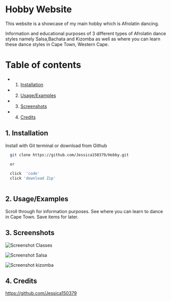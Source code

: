 <!-- vscode-markdown-toc -->

<!-- vscode-markdown-toc-config
	numbering=true
	autoSave=true
	/vscode-markdown-toc-config -->
<!-- /vscode-markdown-toc -->
# Hobby Website

This website is a showcase of my main hobby which is Afrolatin dancing.

Information and educational purposes of 3 different types of Afrolatin dance styles namely Salsa,Bachata and Kizomba as well as where you can learn these dance styles in Cape Town, Western Cape.

# Table of contents
* 1. [Installation](#Installation)
* 2. [Usage/Examples](#UsageExamples)
* 3. [Screenshots](#Screenshots)
* 4. [Credits](#Credits)




##  1. <a name='Installation'></a>Installation

Install with Git terminal or download from Github

```bash
  git clone https://github.com/Jessica150379/Hobby.git

  or 
  
  click  'code'
  click 'download Zip'
 


```
    
##  2. <a name='UsageExamples'></a>Usage/Examples

Scroll through for information purposes. See where you can learn to dance in Cape Town.
Save items for later.





##  3. <a name='Screenshots'></a>Screenshots

![Screenshot Classes](https://user-images.githubusercontent.com/98829559/154067475-a01d477a-f8c9-45e9-9153-621bb3d1c376.png)

![Screenshot Salsa](https://user-images.githubusercontent.com/98829559/154069779-23903022-b6d1-4494-8c38-cadb4bb4ce13.png)

![Screenshot kizomba](https://user-images.githubusercontent.com/98829559/154070351-a8e3aef4-0173-4a16-b286-60d980d82580.png)


##  4. <a name='Credits'></a>Credits
https://github.com/Jessica150379